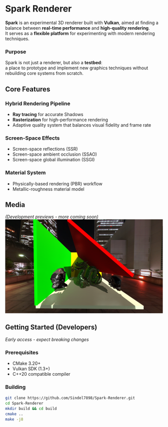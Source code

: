 # Spark Renderer

**Spark** is an experimental 3D renderer built with **Vulkan**, aimed at finding a balance between **real-time performance** and **high-quality rendering**.  
It serves as a **flexible platform** for experimenting with modern rendering techniques.  

### Purpose
Spark is not just a renderer, but also a **testbed**:  
a place to prototype and implement new graphics techniques without rebuilding core systems from scratch.  

## Core Features

### Hybrid Rendering Pipeline
- **Ray tracing** for accurate Shadows
- **Rasterization** for high-performance rendering
- Adaptive quality system that balances visual fidelity and frame rate

### Screen-Space Effects
- Screen-space reflections (SSR)
- Screen-space ambient occlusion (SSAO)
- Screen-space global illumination (SSGI)

### Material System
- Physically-based rendering (PBR) workflow
- Metallic-roughness material model

## Media

*(Development previews - more coming soon)*  
![Spark Renderer Screenshot](https://github.com/Sindel7898/Spark-Renderer/blob/dd422d41c6359996a35a17531d0eea607e59cab5/GitHub%20Doc/GI.png)

## Getting Started (Developers)

*Early access - expect breaking changes*

### Prerequisites
- CMake 3.20+
- Vulkan SDK (1.3+)
- C++20 compatible compiler

### Building
```bash
git clone https://github.com/Sindel7898/Spark-Renderer.git
cd Spark-Renderer
mkdir build && cd build
cmake ..
make -j8
